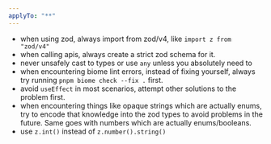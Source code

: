 ```yaml
---
applyTo: "**"
---
```


- when using zod, always import from zod/v4, like `import z from "zod/v4"`
- when calling apis, always create a strict zod schema for it.
- never unsafely cast to types or use `any` unless you absolutely need to
- when encountering biome lint errors, instead of fixing yourself, always try running `pnpm biome check --fix .` first.
- avoid `useEffect` in most scenarios, attempt other solutions to the problem first.
- when encountering things like opaque strings which are actually enums, try to encode that knowledge into the zod types to avoid problems in the future. Same goes with numbers which are actually enums/booleans.
- use `z.int()` instead of `z.number().string()`
